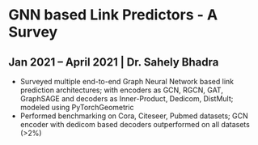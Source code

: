 # GNN based Link Predictors - A Survey
## Jan 2021 – April 2021 | Dr. Sahely Bhadra

 * Surveyed multiple end-to-end Graph Neural Network based link prediction architectures; with encoders as GCN, RGCN, GAT, GraphSAGE and decoders as Inner-Product, Dedicom, DistMult; modeled using PyTorchGeometric
 * Performed benchmarking on Cora, Citeseer, Pubmed datasets; GCN encoder with dedicom based decoders outperformed on all datasets (>2%)
